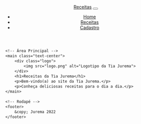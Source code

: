 <!DOCTYPE html>
<html lang="pt-br">
<head>
    <meta charset="UTF-8">
    <meta name="viewport" content="width=device-width, initial-scale=1.0">
    <title>Receitas da Tia Jurema</title>
    <!-- Bootstrap -->
    <link href="https://cdn.jsdelivr.net/npm/bootstrap@5.3.0-alpha1/dist/css/bootstrap.min.css" rel="stylesheet">
    <link rel="stylesheet" href="formatos.css">
</head>
<body>
    <!-- Cabeçalho -->
    <header>
        <nav class="navbar navbar-expand-lg navbar-dark bg-dark">
            <div class="container-fluid">
                <a class="navbar-brand" href="#">Receitas</a>
                <button class="navbar-toggler" type="button" data-bs-toggle="collapse" data-bs-target="#navbarNav">
                    <span class="navbar-toggler-icon"></span>
                </button>
                <div class="collapse navbar-collapse" id="navbarNav">
                    <ul class="navbar-nav">
                        <li class="nav-item">
                            <a class="nav-link active" href="home.html">Home</a>
                        </li>
                        <li class="nav-item">
                            <a class="nav-link" href="receitas.html">Receitas</a>
                        </li>
                        <li class="nav-item">
                            <a class="nav-link" href="cadastro.html">Cadastro</a>
                        </li>
                    </ul>
                </div>
            </div>
        </nav>
    </header>

    <!-- Área Principal -->
    <main class="text-center">
        <div class="logo">
            <img src="logo.png" alt="Logotipo da Tia Jurema">
        </div>
        <h1>Receitas da Tia Jurema</h1>
        <p>Bem-vindo(a) ao site da Tia Jurema.</p>
        <p>Conheça deliciosas receitas para o dia a dia.</p>
    </main>

    <!-- Rodapé -->
    <footer>
        &copy; Jurema 2022
    </footer>
</body>
</html>

